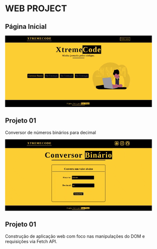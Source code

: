 <h1>WEB PROJECT</h1>
<h2>Página Inicial</h2>

![](.github/home_page.gif)

<h2>Projeto 01</h2>
<p>Conversor de números binários para decimal</p>

![](.github/projeto-01.gif)

<h2>Projeto 01</h2>
<p>Construção de aplicação web com foco nas manipulações do DOM e requisições via Fetch API.</p>
